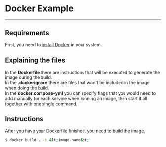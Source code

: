 <h1>Docker Example</h1>
<hr />
<h2>Requirements</h2>
<p>First, you need to <a href="https://docs.docker.com/get-docker/">install Docker</a> in your system.</p>
<h2>Explaining the files</h2>
<p>
  In the <b>Dockerfile</b> there are instructions that will be executed to generate the image during the build. <br />
  In the <b>.dockerignore</b> there are files that won't be included in the image when doing the build. <br />
  In the <b>docker.compose-yml</b> you can specify flags that you would need to add manually for each service when running an image, then start it all together with one single command.
</p>
<h2>Instructions</h2>
<p>
  After you have your Dockerfile finished, you need to build the image. <br />

  ```bash
  $ docker build . -t &lt;image-name&gt;
  ```
</p>
